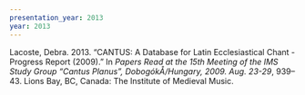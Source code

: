 ```yaml
---
presentation_year: 2013
year: 2013
---
```


Lacoste, Debra. 2013. “CANTUS: A Database for Latin Ecclesiastical Chant - Progress Report (2009).” In <i>Papers Read at the 15th Meeting of the IMS Study Group “Cantus Planus”, DobogókÅ/Hungary, 2009. Aug. 23-29</i>, 939–43. Lions Bay, BC, Canada: The Institute of Medieval Music.